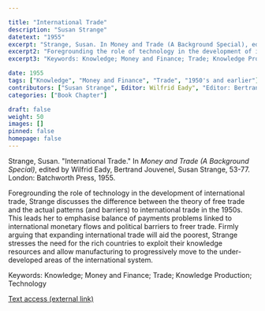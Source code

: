 ```yaml
---

title: "International Trade"
description: "Susan Strange"
datetext: "1955"
excerpt: "Strange, Susan. In Money and Trade (A Background Special), edited by Wilfrid Eady, Bertrand Jouvenel, Susan Strange, 53-77. London: Batchworth Press, 1955."
excerpt2: "Foregrounding the role of technology in the development of international trade, Strange discusses the difference between the theory of free trade and the actual patterns (and barriers) to international trade in the 1950s. This leads her to emphasise balance of payments problems linked to international monetary flows and political barriers to freer trade. Firmly arguing that expanding international trade will aid the poorest, Strange stresses the need for the rich countries to exploit their knowledge resources and allow manufacturing to progressively move to the under-developed areas of the international system."
excerpt3: "Keywords: Knowledge; Money and Finance; Trade; Knowledge Production; Technology"

date: 1955
tags: ["Knowledge", "Money and Finance", "Trade", "1950's and earlier"]
contributors: ["Susan Strange", Editor: Wilfrid Eady", "Editor: Bertrand Jouvenel", "Editor: Susan Strange"]
categories: ["Book Chapter"]

draft: false
weight: 50
images: []
pinned: false
homepage: false
---
```


Strange, Susan. "International Trade." In *Money and Trade (A Background Special)*, edited by Wilfrid Eady, Bertrand Jouvenel, Susan Strange, 53-77. London: Batchworth Press, 1955.

Foregrounding the role of technology in the development of international trade, Strange discusses the difference between the theory of free trade and the actual patterns (and barriers) to international trade in the 1950s. This leads her to emphasise balance of payments problems linked to international monetary flows and political barriers to freer trade. Firmly arguing that expanding international trade will aid the poorest, Strange stresses the need for the rich countries to exploit their knowledge resources and allow manufacturing to progressively move to the under-developed areas of the international system.

Keywords: Knowledge; Money and Finance; Trade; Knowledge Production; Technology

[Text access (external link)](https://www.worldcat.org/title/7157693)
